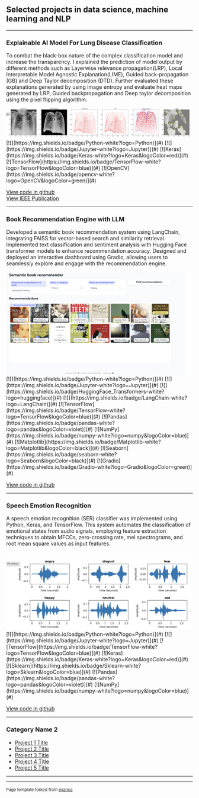 ## Selected projects in data science, machine learning and NLP

---

### Explainable AI Model For Lung Disease Classification

<p> To combat the black-box nature of the complex classification model and increase the transparency. I explained the prediction of model output by different methods such as Layerwise relevance propagation(LRP), Local Interpretable Model Agnostic Explanation(LIME), Guided back-propagation (GB) and Deep Taylor decomposition (DTD). Further evaluated these explanations generated by using image entropy and evaluate heat maps generated by LRP, Guided backpropagation and Deep taylor decomposition using the pixel flipping algorithm.</p>
<img src="images/XAI output.png"/>
[![](https://img.shields.io/badge/Python-white?logo=Python)](#) [![](https://img.shields.io/badge/Jupyter-white?logo=Jupyter)](#) 
[![Keras](https://img.shields.io/badge/Keras-white?logo=Keras&logoColor=red)](#) 
[![TensorFlow](https://img.shields.io/badge/TensorFlow-white?logo=TensorFlow&logoColor=blue)](#)
[![OpenCV](https://img.shields.io/badge/opencv-white?logo=OpenCV&logoColor=green)](#)

[View code in github](https://github.com/vidhipitroda/Explainable-Deep-Learning-for-Lung-Disease-detection-from-X-rays/blob/main/XAI%20Random%20image.ipynb) <br> 
[View IEEE Publication](https://ieeexplore.ieee.org/document/9628573) <br>
<link rel="icon" type="image/x-icon" href="images/Python.png"> 

---
### Book Recommendation Engine with LLM
<p>Developed a semantic book recommendation system using LangChain, integrating FAISS for vector-based search and similarity retrieval. Implemented text classification and sentiment analysis with Hugging Face transformer models to enhance recommendation accuracy. Designed and deployed an interactive dashboard using Gradio, allowing users to seamlessly explore and engage with the recommendation engine.</p>

<img src="images/semantic book recommendation.png"/>
[![](https://img.shields.io/badge/Python-white?logo=Python)](#) [![](https://img.shields.io/badge/Jupyter-white?logo=Jupyter)](#) 
[![](https://img.shields.io/badge/HuggingFace_Transformers-white?logo=huggingface)](#)
[![](https://img.shields.io/badge/LangChain-white?logo=LangChain)](#)
[![TensorFlow](https://img.shields.io/badge/TensorFlow-white?logo=TensorFlow&logoColor=blue)](#)
[![Pandas](https://img.shields.io/badge/pandas-white?logo=pandas&logoColor=violet)](#)
[![NumPy](https://img.shields.io/badge/numpy-white?logo=numpy&logoColor=blue)](#)
[![Matplotlib](https://img.shields.io/badge/Matplotlib-white?logo=Matplotlib&logoColor=black)](#)
[![Seaborn](https://img.shields.io/badge/seaborn-white?logo=Seaborn&logoColor=black)](#)
[![Gradio](https://img.shields.io/badge/Gradio-white?logo=Gradio&logoColor=green)](#) <br>

[View code in github](https://github.com/vidhipitroda/Semantic-Book-Recommendation-using-LLM) <br>

---

### Speech Emotion Recognition

<p>A speech emotion recognition (SER) classifier was implemented using Python, Keras, and TensorFlow. This system automates the classification of emotional states from audio signals, employing feature extraction techniques to obtain MFCCs, zero-crossing rate, mel spectrograms, and root mean square values as input features. </p> <br>

<img src="images/emotions visualization.png"/>
[![](https://img.shields.io/badge/Python-white?logo=Python)](#) [![](https://img.shields.io/badge/Jupyter-white?logo=Jupyter)](#) 
[![TensorFlow](https://img.shields.io/badge/TensorFlow-white?logo=TensorFlow&logoColor=blue)](#)
[![Keras](https://img.shields.io/badge/Keras-white?logo=Keras&logoColor=red)](#) 
[![Sklearn](https://img.shields.io/badge/Sklearn-white?logo=Sklearn&logoColor=blue)](#)
[![Pandas](https://img.shields.io/badge/pandas-white?logo=pandas&logoColor=violet)](#)
[![NumPy](https://img.shields.io/badge/numpy-white?logo=numpy&logoColor=blue)](#)

[View code in github](https://github.com/vidhipitroda/Speech-emotion-recognition/blob/main/Emotion%20recognition%20based%20on%20audio.ipynb)

---

### Category Name 2

- [Project 1 Title](http://example.com/)
- [Project 2 Title](http://example.com/)
- [Project 3 Title](http://example.com/)
- [Project 4 Title](http://example.com/)
- [Project 5 Title](http://example.com/)

---




---
<p style="font-size:11px">Page template forked from <a href="https://github.com/evanca/quick-portfolio">evanca</a></p>
<!-- Remove above link if you don't want to attibute -->
